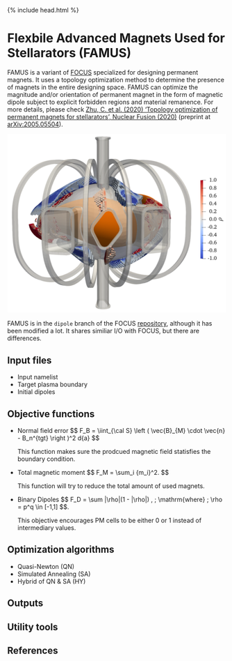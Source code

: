 {% include head.html %}
# Flexbile Advanced Magnets Used for Stellarators (FAMUS)

FAMUS is a variant of [FOCUS](index.md) specialized for designing permanent magnets.
It uses a topology optimization method to determine the presence of magnets in the entire designing space.
FAMUS can optimize the magnitude and/or orientation of permanent magnet in the form of magnetic dipole subject to explicit forbidden regions and material remanence.
For more details, please check [Zhu, C. et al. (2020) ‘Topology optimization of permanent magnets for stellarators’, Nuclear Fusion (2020)](https:doi.org/10.1088/1741-4326/aba453) (preprint at [arXiv:2005.05504](http://arxiv.org/abs/2005.05504)).

![](figures/NormalMagnets_outboard.png)

FAMUS is in the `dipole` branch of the FOCUS [repository](https://github.com/PrincetonUniversity/FOCUS/tree/dipole), although it has been modified a lot.
It shares similiar I/O with FOCUS, but there are differences.

## Input files
- Input namelist
- Target plasma boundary
- Initial dipoles
  

## Objective functions
- Normal field error
  \$$ F_B = \iint_{\cal S} \left ( \vec{B}_{M} \cdot \vec{n} - B_n^{tgt} \right )^2 d{a} $$
  
  This function makes sure the prodcued magnetic field statisfies the boundary condition.
- Total magnetic moment
  \$$ F_M = \sum_i {m_i}^2. $$
  
  This function will try to reduce the total amount of used magnets.
- Binary Dipoles
  \$$ F_D = \sum |\rho|(1 - |\rho|) , \; \mathrm{where} \; \rho = p^q \in [-1,1] $$. 
  
  This objective encourages PM cells to be either 0 or 1 instead of intermediary values.


## Optimization algorithms
- Quasi-Newton (QN)
- Simulated Annealing (SA)
- Hybrid of QN & SA (HY)

## Outputs

## Utility tools

## References
